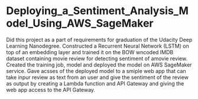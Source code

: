 # Deploying_a_Sentiment_Analysis_Model_Using_AWS_SageMaker
 Did this project as a part of requirements for graduation of the Udacity Deep Learning Nanodegree. Constructed a Recurrent Neural Network (LSTM) on top of an embedding layer and trained it on the BOW wncoded IMDB dataset containing movie review for detecting sentiment of amovie review. Created the training job, model and deployed the model on AWS SageMaker service. Gave acsses of the deployed model to a smiple web app that can take inpur review as text from an user and give the sentiment of the review as output by creating a Lambda function and API Gateway and giving the web app access to the API Gateway.
